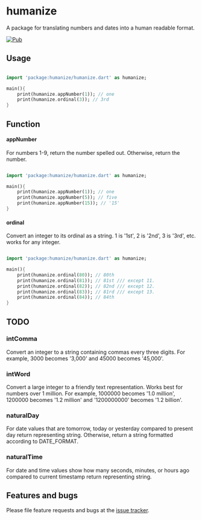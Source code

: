 # humanize

A package for translating numbers and dates into a human readable format.

[![Pub](https://img.shields.io/pub/v/humanize.svg?style=flat-square)](https://pub.dartlang.org/packages/humanize)



## Usage

```dart

import 'package:humanize/humanize.dart' as humanize;

main(){
    print(humanize.appNumber(1)); // one
    print(humanize.ordinal(3)); // 3rd
}
```

## Function

#### appNumber

For numbers 1-9, return the number spelled out. Otherwise, return the number.
```dart

import 'package:humanize/humanize.dart' as humanize;

main(){
    print(humanize.appNumber(1)); // one
    print(humanize.appNumber(5)); // five
    print(humanize.appNumber(15)); // '15'
}
```

#### ordinal
Convert an integer to its ordinal as a string. 1 is '1st', 2 is '2nd',
3 is '3rd', etc. works for any integer.


```dart

import 'package:humanize/humanize.dart' as humanize;

main(){
    print(humanize.ordinal(80)); // 80th
    print(humanize.ordinal(81)); // 81st /// except 11.
    print(humanize.ordinal(82)); // 82nd /// except 12.
    print(humanize.ordinal(83)); // 81rd /// except 13.
    print(humanize.ordinal(84)); // 84th    
}
```


## TODO

### intComma
Convert an integer to a string containing commas every three digits.
For example, 3000 becomes '3,000' and 45000 becomes '45,000'.

### intWord
Convert a large integer to a friendly text representation. Works best
for numbers over 1 million. For example, 1000000 becomes '1.0 million',
1200000 becomes '1.2 million' and '1200000000' becomes '1.2 billion'.

### naturalDay
For date values that are tomorrow, today or yesterday compared to
present day return representing string. Otherwise, return a string
formatted according to DATE_FORMAT.

### naturalTime
For date and time values show how many seconds, minutes, or hours ago
compared to current timestamp return representing string.

## Features and bugs

Please file feature requests and bugs at the [issue tracker][tracker].

[tracker]: https://github.com/jeanluc243/humanize/issues
